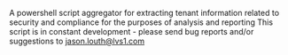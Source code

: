 A powershell script aggregator for extracting tenant information related to security and compliance for the purposes of analysis and reporting
This script is in constant development - please send bug reports and/or suggestions to jason.louth@lvs1.com
